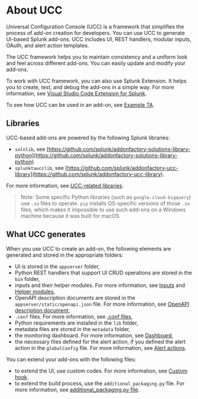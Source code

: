 # About UCC

Universal Configuration Console (UCC) is a framework that simplifies the process of add-on creation for developers. You can use UCC to generate UI-based Splunk add-ons. UCC includes UI, REST handlers, modular inputs, OAuth, and alert action templates.

The UCC framework helps you to maintain consistency and a uniform look and feel across different add-ons. You can easily update and modify your add-ons.

To work with UCC framework, you can also use Splunk Extension. It helps you to create, test, and debug the add-ons in a simple way. For more information, see [Visual Studio Code Extension for Splunk](https://marketplace.visualstudio.com/items?itemName=Splunk.splunk).

To see how UCC can be used in an add-on, see [Example TA](https://github.com/splunk/splunk-example-ta).

## Libraries

UCC-based add-ons are powered by the following Splunk libraries:

* `solnlib`, see [https://github.com/splunk/addonfactory-solutions-library-python](https://github.com/splunk/addonfactory-solutions-library-python)
* `splunktaucclib`, see [https://github.com/splunk/addonfactory-ucc-library](https://github.com/splunk/addonfactory-ucc-library).

For more information, see [UCC-related libraries](ucc_related_libraries.md).

> Note: Some specific Python libraries (such as `google-cloud-bigquery`) use `.so` files to operate. `pip` installs OS-specific versions of those `.so` files, which makes it impossible to use such add-ons on a Windows machine because it was built for macOS.

## What UCC generates

When you use UCC to create an add-on, the following elements are generated and stored in the appropriate folders:

* UI is stored in the `appserver` folder,
* Python REST handlers that support UI CRUD operations are stored in the `bin` folder,
* inputs and their helper modules. For more information, see [Inputs](./inputs/index.md) and [Helper modules](./inputs/helper.md),
* OpenAPI description documents are stored in the `appserver/static/openapi.json` file. For more information, see [OpenAPI description document](openapi.md),
* `.conf` files. For more information, see [.conf files](dot_conf_files.md),
* Python requirements are installed in the `lib` folder,
* metadata files are stored in the `metadata` folder,
* the monitoring dashboard. For more information, see [Dashboard](dashboard.md),
* the necessary files defined for the alert action, if you defined the alert action in the `globalConfig` file. For more information, see [Alert actions](alert_actions/index.md).

You can extend your add-ons with the following files:

* to extend the UI, use custom codes. For more information, see [Custom hook](custom_ui_extensions/custom_hook.md).
* to extend the build process, use the `additional_packaging.py` file. For more information, see [additional_packaging.py file](additional_packaging.md).
